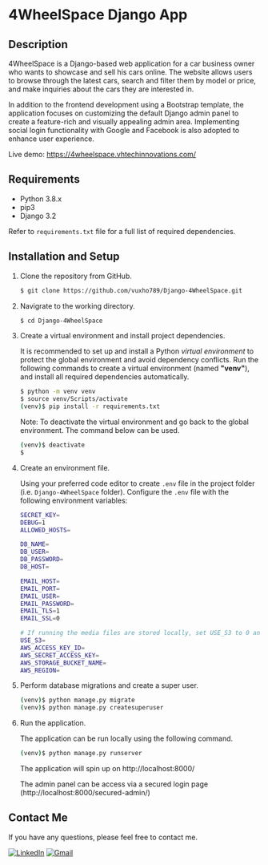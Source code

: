 # 4WheelSpace Django App

## Description
4WheelSpace is a Django-based web application for a car business owner who wants to showcase and sell his cars online. The website allows users to browse through the latest cars, search and filter them by model or price, and make inquiries about the cars they are interested in.

In addition to the frontend development using a Bootstrap template, the application focuses on customizing the default Django admin panel to create a feature-rich and visually appealing admin area. Implementing social login functionality with Google and Facebook is also adopted to enhance user experience.

Live demo: https://4wheelspace.vhtechinnovations.com/


## Requirements
- Python 3.8.x
- pip3
- Django 3.2

Refer to `requirements.txt` file for a full list of required dependencies.


## Installation and Setup
1. Clone the repository from GitHub.
   ```bash
   $ git clone https://github.com/vuxho789/Django-4WheelSpace.git
   ```

2. Navigrate to the working directory.
   ```bash
   $ cd Django-4WheelSpace
   ```

3. Create a virtual environment and install project dependencies.
   
   It is recommended to set up and install a Python *virtual environment* to protect the global environment and avoid dependency conflicts.
   Run the following commands to create a virtual environment (named **"venv"**), and install all required dependencies automatically.
   ```bash
   $ python -m venv venv
   $ source venv/Scripts/activate
   (venv)$ pip install -r requirements.txt
   ```
   
   Note: To deactivate the virtual environment and go back to the global environment. The command below can be used.
   ```bash
   (venv)$ deactivate
   $
   ```

4. Create an environment file.
   
   Using your preferred code editor to create `.env` file in the project folder (i.e. `Django-4WheelSpace` folder). Configure the `.env` file with the following environment variables:
   ```bash
   SECRET_KEY=
   DEBUG=1
   ALLOWED_HOSTS=
   
   DB_NAME=
   DB_USER=
   DB_PASSWORD=
   DB_HOST=
   
   EMAIL_HOST=
   EMAIL_PORT=
   EMAIL_USER=
   EMAIL_PASSWORD=
   EMAIL_TLS=1
   EMAIL_SSL=0

   # If running the media files are stored locally, set USE_S3 to 0 and remove other AWS variables
   USE_S3=
   AWS_ACCESS_KEY_ID=
   AWS_SECRET_ACCESS_KEY=
   AWS_STORAGE_BUCKET_NAME=
   AWS_REGION=
   ```

5. Perform database migrations and create a super user.
   ```bash
   (venv)$ python manage.py migrate
   (venv)$ python manage.py createsuperuser
   ```

6. Run the application.
   
   The application can be run locally using the following command.
   ```bash
   (venv)$ python manage.py runserver
   ```
   The application will spin up on http://localhost:8000/
   
   The admin panel can be access via a secured login page (http://localhost:8000/secured-admin/)


## Contact Me
If you have any questions, please feel free to contact me.
<p align="left">
  <a href="https://www.linkedin.com/in/vutuanho"><img alt="LinkedIn" title="LinkedIn" src="https://img.shields.io/badge/LinkedIn-0077B5?style=for-the-badge&logo=linkedin&logoColor=white"/></a>
  <a href="mailto:vuho.tech@gmail.com"><img alt="Gmail" title="Gmail" src="https://img.shields.io/badge/Gmail-D14836?style=for-the-badge&logo=gmail&logoColor=white"/></a>
</p>
      

    
      
